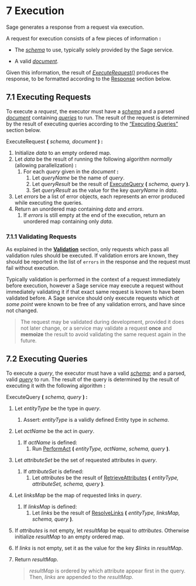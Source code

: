 # <a name="execution">7</a> Execution

Sage generates a response from a request via execution.

A request for execution consists of a few pieces of information **:**

-   The [*schema*](#4.1) to use, typically solely provided by the Sage service.

-   A valid *[document](#6.1)*.


Given this information, the result of *[ExecuteRequest()](#7.1.ExecuteRequest())* produces the response, to be formatted according to the [Response](#response) section below.

## <a name="7.1">7.1</a> Executing Requests

To execute a *request*, the executor must have a *[schema](#4.1)* and a parsed *[document](#6.1)* containing *[queries](#6.2)* to run. The result of the request is determined by the result of executing queries according to the [“Executing Queries”](#7.2) section below.

<a name="7.1.ExecuteRequest()">ExecuteRequest</a> **(** *schema, document* **) :**

1.  Initialize *data* to an empty ordered map.
3.  Let *data* be the result of running the following algorithm *normally* (allowing parallelization) **:**
    1.  For each *query* given in the *document* **:**
        1.  Let *queryName* be the name of *query*.
        2.  Let *queryResult* be the result of [ExecuteQuery](#7.2.ExecuteQuery()) **(** *schema, query* **)**.
        3.  Set *queryResult* as the value for the key *queryName* in *data*.
4.  Let *errors* be a list of error objects, each represents an error produced while executing the queries.
5.  Return an unordered map containing *data* and *errors*.
    1.  If *errors* is still empty at the end of the execution, return an unordered map containing only *data*.


### <a name="7.1.1">7.1.1</a> Validating Requests

As explained in the [**Validation**](#validation) section, only requests which pass all validation rules should be executed. If validation errors are known, they should be reported in the list of `errors` in the response and the request must fail without execution.

Typically validation is performed in the context of a request immediately before execution, however a Sage service may execute a request without immediately validating it if that exact same request is known to have been
validated before. A Sage service should only execute requests which *at some point* were known to be free of any validation errors, and have since not changed.

>   The request may be validated during development, provided it does not later change, or a service may validate a request **once** and **memoize** the result to avoid validating the same request again in the future.

## <a name="7.2">7.2</a> Executing Queries

To execute a *query*, the executor must have a valid *[schema](#4.1)*; and a parsed, valid *[query](#6.2)* to run. The result of the query is determined by the result of executing it with the following algorithm **:**

<a name="7.2.ExecuteQuery()">ExecuteQuery</a> **(** *schema, query* **) :**

1.  Let *entityType* be the type in *query*.

    1.  Assert: *entityType* is a validly defined Entity type in *schema*.

2.  Let *actName* be the act in *query*.
    1.  If *actName* is defined:
        1.  Run [PerformAct](#7.2.PerformAct()) **(** *entityType, actName, schema, query* **)**.

3.  Let *attributeSet* be the set of requested attributes in *query*.
    1.  If *attributeSet* is defined:
        1.  Let *attributes* be the result of [RetrieveAttributes](#7.2.RetrieveAttributes()) **(** *entityType, attributeSet, schema, query* **)**.

4.  Let *linksMap* be the map of requested links in *query*.

    1.  If *linksMap* is defined:
        1.  Let *links* be the result of [ResolveLinks](#7.2.RetrieveLinks()) **(** *entityType, linksMap, schema, query* **)**.

  5.  If *attributes* is not empty, let *resultMap* be equal to *attributes*. Otherwise initialize *resultMap* to an empty ordered map.

  6.  If *links* is not empty, set it as the value for the key *$links* in *resultMap*.

  7.  Return *resultMap*.

      >   *resultMap* is ordered by which attribute appear first in the query. Then, *links* are appended to the *resultMap*.

